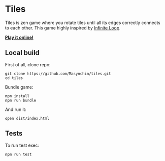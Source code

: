 # Tiles

Tiles is zen game where you rotate tiles
until all its edges correctly connects to each other.
This game highly inspired by
[Infinite Loop](https://www.youtube.com/watch?v=7TxSeoVM7CE).

**[Play it online!](https://masynchin.github.io/tiles/)**

## Local build

First of all, clone repo:

~~~shell
git clone https://github.com/Masynchin/tiles.git
cd tiles
~~~

Bundle game:

~~~shell
npm install
npm run bundle
~~~

And run it:

~~~shell
open dist/index.html
~~~

## Tests

To run test exec:

~~~shell
npm run test
~~~

